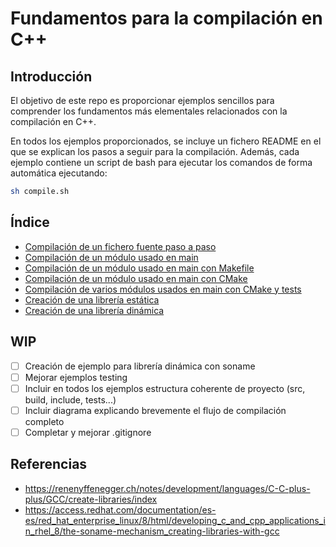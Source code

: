 # Fundamentos para la compilación en C++

## Introducción

El objetivo de este repo es proporcionar ejemplos sencillos para comprender los fundamentos más elementales relacionados con la compilación en C++.

En todos los ejemplos proporcionados, se incluye un fichero README en el que se explican los pasos a seguir para la compilación. Además, cada ejemplo contiene un script de bash para ejecutar los comandos de forma automática ejecutando:

```bash
sh compile.sh
```

## Índice

- [Compilación de un fichero fuente paso a paso](/basic-cpp-compilation/compilacion_pasos/README.md)
- [Compilación de un módulo usado en main](/basic-cpp-compilation/compilacion_modulo/README.md)
- [Compilación de un módulo usado en main con Makefile](/basic-cpp-compilation/compilacion_modulo_makefile/README.md)
- [Compilación de un módulo usado en main con CMake](/basic-cpp-compilation/compilacion_modulo_cmake/README.md)
- [Compilación de varios módulos usados en main con CMake y tests](/basic-cpp-compilation/modulos_cmake_testing/README.md)
- [Creación de una librería estática](/basic-cpp-compilation/lib_estatica/README.md)
- [Creación de una librería dinámica](/basic-cpp-compilation/lib_dinamica/README.md)

## WIP
- [ ] Creación de ejemplo para librería dinámica con soname
- [ ] Mejorar ejemplos testing
- [ ] Incluir en todos los ejemplos estructura coherente de proyecto (src, build, include, tests...)
- [ ] Incluir diagrama explicando brevemente el flujo de compilación completo
- [ ] Completar y mejorar .gitignore
## Referencias

- https://renenyffenegger.ch/notes/development/languages/C-C-plus-plus/GCC/create-libraries/index
- https://access.redhat.com/documentation/es-es/red_hat_enterprise_linux/8/html/developing_c_and_cpp_applications_in_rhel_8/the-soname-mechanism_creating-libraries-with-gcc 
